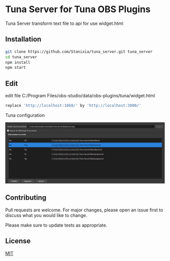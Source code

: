 # Tuna Server for Tuna OBS Plugins

Tuna Server transform text file to api for use widget.html

## Installation


```bash
git clone https://github.com/Stanixia/tuna_server.git tuna_server
cd tuna_server
npm install 
npm start
```

## Edit

edit file C:/Program Files/obs-studio/data/obs-plugins/tuna/widget.html

```bash
replace 'http://localhost:1068/' by 'http://localhost:3000/'
```

Tuna configuration

![alt text](https://github.com/Stanixia/tuna_server/blob/main/screen.png)

## Contributing
Pull requests are welcome. For major changes, please open an issue first to discuss what you would like to change.

Please make sure to update tests as appropriate.

## License
[MIT](https://choosealicense.com/licenses/mit/)